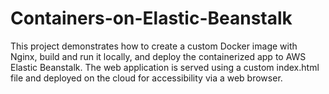 # Containers-on-Elastic-Beanstalk
This project demonstrates how to create a custom Docker image with Nginx, build and run it locally, and deploy the containerized app to AWS Elastic Beanstalk. The web application is served using a custom index.html file and deployed on the cloud for accessibility via a web browser.
